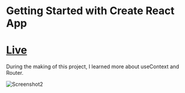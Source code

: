 # Getting Started with Create React App

# [Live](https://shopping-cart-theta-one.vercel.app/cart)

During the making of this project, I learned more about useContext and Router.

![Screenshot2](https://user-images.githubusercontent.com/30230586/175558961-1a99c7a3-2cb7-4481-be14-c6cfb3a75fd8.png)
